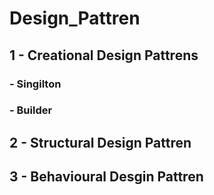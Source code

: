 # Design_Pattren
## 1 - Creational Design Pattrens
###  - Singilton
###  - Builder
## 2 - Structural Design Pattren
## 3 - Behavioural Desgin Pattren

